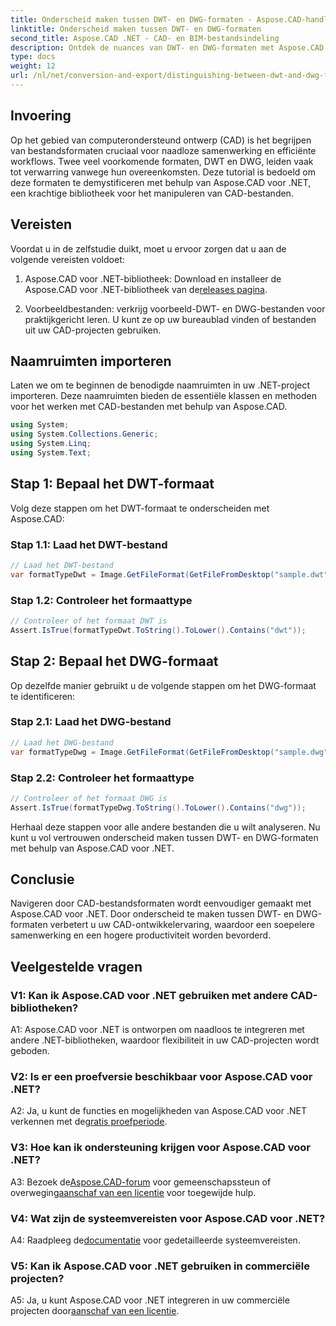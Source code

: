 ```yaml
---
title: Onderscheid maken tussen DWT- en DWG-formaten - Aspose.CAD-handleiding
linktitle: Onderscheid maken tussen DWT- en DWG-formaten
second_title: Aspose.CAD .NET - CAD- en BIM-bestandsindeling
description: Ontdek de nuances van DWT- en DWG-formaten met Aspose.CAD voor .NET. Maak moeiteloos onderscheid tussen deze CAD-bestandstypen.
type: docs
weight: 12
url: /nl/net/conversion-and-export/distinguishing-between-dwt-and-dwg-formats/
---
```

## Invoering

Op het gebied van computerondersteund ontwerp (CAD) is het begrijpen van bestandsformaten cruciaal voor naadloze samenwerking en efficiënte workflows. Twee veel voorkomende formaten, DWT en DWG, leiden vaak tot verwarring vanwege hun overeenkomsten. Deze tutorial is bedoeld om deze formaten te demystificeren met behulp van Aspose.CAD voor .NET, een krachtige bibliotheek voor het manipuleren van CAD-bestanden.

## Vereisten

Voordat u in de zelfstudie duikt, moet u ervoor zorgen dat u aan de volgende vereisten voldoet:

1.  Aspose.CAD voor .NET-bibliotheek: Download en installeer de Aspose.CAD voor .NET-bibliotheek van de[releases pagina](https://releases.aspose.com/cad/net/).

2. Voorbeeldbestanden: verkrijg voorbeeld-DWT- en DWG-bestanden voor praktijkgericht leren. U kunt ze op uw bureaublad vinden of bestanden uit uw CAD-projecten gebruiken.

## Naamruimten importeren

Laten we om te beginnen de benodigde naamruimten in uw .NET-project importeren. Deze naamruimten bieden de essentiële klassen en methoden voor het werken met CAD-bestanden met behulp van Aspose.CAD.

```csharp
using System;
using System.Collections.Generic;
using System.Linq;
using System.Text;
```

## Stap 1: Bepaal het DWT-formaat

Volg deze stappen om het DWT-formaat te onderscheiden met Aspose.CAD:

### Stap 1.1: Laad het DWT-bestand

```csharp
// Laad het DWT-bestand
var formatTypeDwt = Image.GetFileFormat(GetFileFromDesktop("sample.dwt"));
```

### Stap 1.2: Controleer het formaattype

```csharp
// Controleer of het formaat DWT is
Assert.IsTrue(formatTypeDwt.ToString().ToLower().Contains("dwt"));
```

## Stap 2: Bepaal het DWG-formaat

Op dezelfde manier gebruikt u de volgende stappen om het DWG-formaat te identificeren:

### Stap 2.1: Laad het DWG-bestand

```csharp
// Laad het DWG-bestand
var formatTypeDwg = Image.GetFileFormat(GetFileFromDesktop("sample.dwg"));
```

### Stap 2.2: Controleer het formaattype

```csharp
// Controleer of het formaat DWG is
Assert.IsTrue(formatTypeDwg.ToString().ToLower().Contains("dwg"));
```

Herhaal deze stappen voor alle andere bestanden die u wilt analyseren. Nu kunt u vol vertrouwen onderscheid maken tussen DWT- en DWG-formaten met behulp van Aspose.CAD voor .NET.

## Conclusie

Navigeren door CAD-bestandsformaten wordt eenvoudiger gemaakt met Aspose.CAD voor .NET. Door onderscheid te maken tussen DWT- en DWG-formaten verbetert u uw CAD-ontwikkelervaring, waardoor een soepelere samenwerking en een hogere productiviteit worden bevorderd.

## Veelgestelde vragen

### V1: Kan ik Aspose.CAD voor .NET gebruiken met andere CAD-bibliotheken?

A1: Aspose.CAD voor .NET is ontworpen om naadloos te integreren met andere .NET-bibliotheken, waardoor flexibiliteit in uw CAD-projecten wordt geboden.

### V2: Is er een proefversie beschikbaar voor Aspose.CAD voor .NET?

 A2: Ja, u kunt de functies en mogelijkheden van Aspose.CAD voor .NET verkennen met de[gratis proefperiode](https://releases.aspose.com/).

### V3: Hoe kan ik ondersteuning krijgen voor Aspose.CAD voor .NET?

 A3: Bezoek de[Aspose.CAD-forum](https://forum.aspose.com/c/cad/19) voor gemeenschapssteun of overweging[aanschaf van een licentie](https://purchase.aspose.com/buy) voor toegewijde hulp.

### V4: Wat zijn de systeemvereisten voor Aspose.CAD voor .NET?

 A4: Raadpleeg de[documentatie](https://reference.aspose.com/cad/net/) voor gedetailleerde systeemvereisten.

### V5: Kan ik Aspose.CAD voor .NET gebruiken in commerciële projecten?

 A5: Ja, u kunt Aspose.CAD voor .NET integreren in uw commerciële projecten door[aanschaf van een licentie](https://purchase.aspose.com/buy).